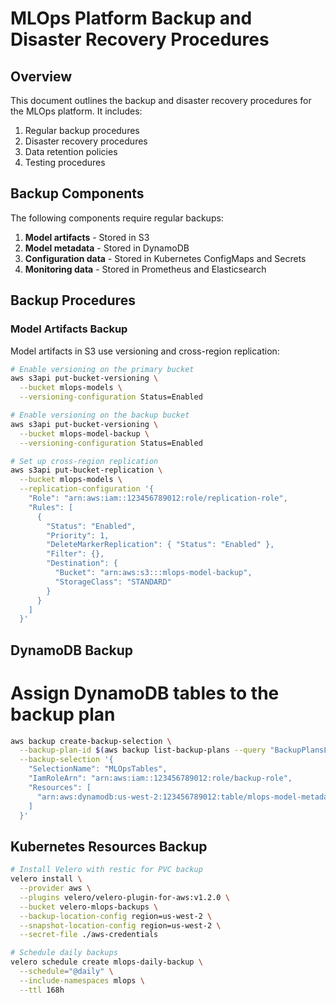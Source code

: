# MLOps Platform Backup and Disaster Recovery Procedures

## Overview

This document outlines the backup and disaster recovery procedures for the MLOps platform. It includes:

1. Regular backup procedures
2. Disaster recovery procedures
3. Data retention policies
4. Testing procedures

## Backup Components

The following components require regular backups:

1. **Model artifacts** - Stored in S3
2. **Model metadata** - Stored in DynamoDB
3. **Configuration data** - Stored in Kubernetes ConfigMaps and Secrets
4. **Monitoring data** - Stored in Prometheus and Elasticsearch

## Backup Procedures

### Model Artifacts Backup

Model artifacts in S3 use versioning and cross-region replication:

```bash
# Enable versioning on the primary bucket
aws s3api put-bucket-versioning \
  --bucket mlops-models \
  --versioning-configuration Status=Enabled

# Enable versioning on the backup bucket
aws s3api put-bucket-versioning \
  --bucket mlops-model-backup \
  --versioning-configuration Status=Enabled

# Set up cross-region replication
aws s3api put-bucket-replication \
  --bucket mlops-models \
  --replication-configuration '{
    "Role": "arn:aws:iam::123456789012:role/replication-role",
    "Rules": [
      {
        "Status": "Enabled",
        "Priority": 1,
        "DeleteMarkerReplication": { "Status": "Enabled" },
        "Filter": {},
        "Destination": {
          "Bucket": "arn:aws:s3:::mlops-model-backup",
          "StorageClass": "STANDARD"
        }
      }
    ]
  }'
```

## DynamoDB Backup

# Assign DynamoDB tables to the backup plan

```bash
aws backup create-backup-selection \
  --backup-plan-id $(aws backup list-backup-plans --query "BackupPlansList[?BackupPlanName=='MLOpsModelMetadataBackup'].BackupPlanId" --output text) \
  --backup-selection '{
    "SelectionName": "MLOpsTables",
    "IamRoleArn": "arn:aws:iam::123456789012:role/backup-role",
    "Resources": [
      "arn:aws:dynamodb:us-west-2:123456789012:table/mlops-model-metadata"
    ]
  }'
```

## Kubernetes Resources Backup

```bash
# Install Velero with restic for PVC backup
velero install \
  --provider aws \
  --plugins velero/velero-plugin-for-aws:v1.2.0 \
  --bucket velero-mlops-backups \
  --backup-location-config region=us-west-2 \
  --snapshot-location-config region=us-west-2 \
  --secret-file ./aws-credentials

# Schedule daily backups
velero schedule create mlops-daily-backup \
  --schedule="@daily" \
  --include-namespaces mlops \
  --ttl 168h
```
